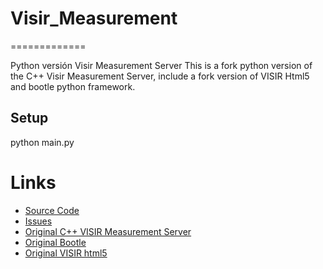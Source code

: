 # Visir_Measurement
=============

Python versión Visir Measurement Server
This is a fork python version of the C++ Visir Measurement Server, include a fork version of VISIR Html5 and bootle python framework.

Setup
-----

python main.py


Links
=====

* [Source Code](https://github.com/yarigijon/Visir_measurement)
* [Issues](https://github.com/yarigijon/Visir_measurement/issues)
* [Original C++ VISIR Measurement Server](http://svn.openlabs.bth.se/trac/)
* [Original Bootle](https://github.com/bottlepy/bottle)
* [Original VISIR html5](https://github.com/JohanZackrisson/visir_html5)
